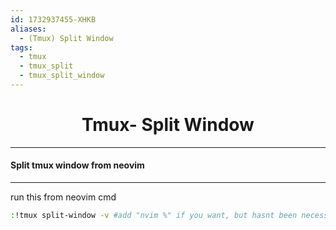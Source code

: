 ```yaml
---
id: 1732937455-XHKB
aliases:
  - (Tmux) Split Window
tags:
  - tmux
  - tmux_split
  - tmux_split_window
---
```


<center>
<h1>Tmux- Split Window</h1>
</center>



---
#### Split tmux window from neovim
---
run this from neovim cmd
```bash
:!tmux split-window -v #add "nvim %" if you want, but hasnt been necessary
```
